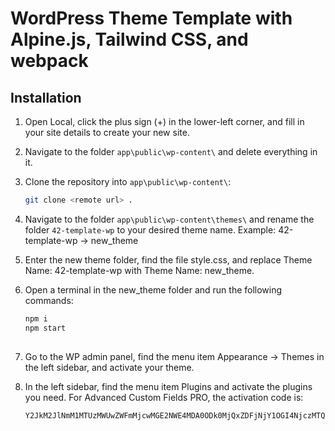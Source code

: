 # WordPress Theme Template with Alpine.js, Tailwind CSS, and webpack

## Installation

1. Open Local, click the plus sign (+) in the lower-left corner, and fill in your site details to create your new site.
2. Navigate to the folder `app\public\wp-content\` and delete everything in it.
3. Clone the repository into `app\public\wp-content\`:
   ```sh
   git clone <remote url> .
   
4. Navigate to the folder `app\public\wp-content\themes\` and rename the folder `42-template-wp` to your desired theme name.
  Example: 42-template-wp -> new_theme
5. Enter the new theme folder, find the file style.css, and replace Theme Name: 42-template-wp with Theme Name: new_theme.
6. Open a terminal in the new_theme folder and run the following commands:

   ```sh
   npm i
   npm start
  
7. Go to the WP admin panel, find the menu item Appearance -> Themes in the left sidebar, and activate your theme.
8. In the left sidebar, find the menu item Plugins and activate the plugins you need.
   For Advanced Custom Fields PRO, the activation code is:
   
   ```sh
   Y2JkM2JlNmM1MTUzMWUwZWFmMjcwMGE2NWE4MDA0ODk0MjQxZDFjNjY1OGI4NjczMTQ4YTdl
   
